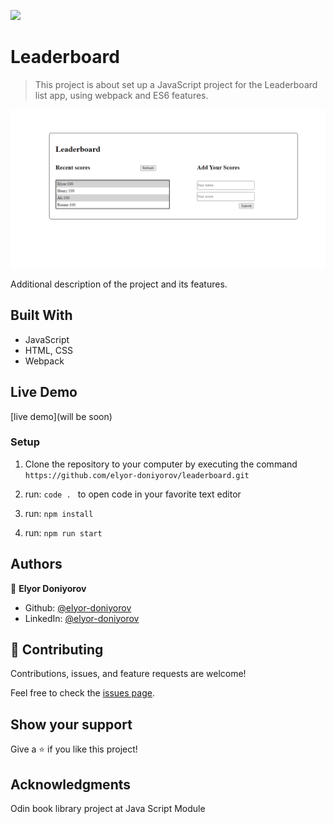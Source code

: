 ![](https://img.shields.io/badge/Microverse-blueviolet)

# Leaderboard

> This project is about set up a JavaScript project for the Leaderboard list app, using webpack and ES6 features.

![Screenshot](Screenshot.png)

Additional description of the project and its features.

## Built With

- JavaScript
- HTML, CSS
- Webpack

## Live Demo

[live demo](will be soon)

### Setup

1. Clone the repository to your computer by executing the command `https://github.com/elyor-doniyorov/leaderboard.git`

2. run: `code . ` to open code in your favorite text editor

3. run: `npm install`

4. run: `npm run start`

## Authors

👤 **Elyor Doniyorov**

- Github: [@elyor-doniyorov](https://github.com/elyor-doniyorov)
- LinkedIn: [@elyor-doniyorov](www.linkedin.com/in/elyor-doniyorov)

## 🤝 Contributing

Contributions, issues, and feature requests are welcome!

Feel free to check the [issues page](https://github.com/elyor-doniyorov/leaderboard/issues/2).

## Show your support

Give a ⭐️ if you like this project!

## Acknowledgments

Odin book library project at Java Script Module